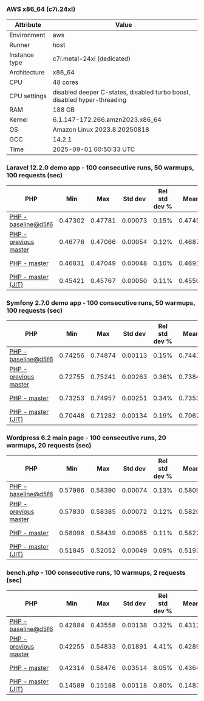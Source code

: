### AWS x86_64 (c7i.24xl)

|  Attribute    |     Value      |
|---------------|----------------|
| Environment   |aws|
| Runner        |host|
| Instance type |c7i.metal-24xl (dedicated)|
| Architecture  |x86_64
| CPU           |48 cores|
| CPU settings  |disabled deeper C-states, disabled turbo boost, disabled hyper-threading|
| RAM           |188 GB|
| Kernel        |6.1.147-172.266.amzn2023.x86_64|
| OS            |Amazon Linux 2023.8.20250818|
| GCC           |14.2.1|
| Time          |2025-09-01 00:50:33 UTC|

### Laravel 12.2.0 demo app - 100 consecutive runs, 50 warmups, 100 requests (sec)

|     PHP     |     Min     |     Max     |    Std dev   | Rel std dev % |  Mean  | Mean diff % |   Median   | Median diff % |   Skew  | P-value |  Instr count  |     Memory    |
|-------------|-------------|-------------|--------------|---------------|--------|-------------|------------|---------------|---------|---------|---------------|---------------|
|[PHP - baseline@d5f6](https://github.com/php/php-src/commit/d5f6e56610)|0.47302|0.47781|0.00073|0.15%|0.47459|0.00%|0.47443|0.00%|1.241|0.999|181229803|43.16 MB|
|[PHP - previous master](https://github.com/php/php-src/commit/2a086e4e73)|0.46776|0.47066|0.00054|0.12%|0.46873|-1.23%|0.46869|-1.21%|0.817|0.000|176637011|44.01 MB|
|[PHP - master](https://github.com/php/php-src/commit/ca4a841921)|0.46831|0.47049|0.00048|0.10%|0.46912|-1.15%|0.46910|-1.12%|0.329|0.000|176634342|44.01 MB|
|[PHP - master (JIT)](https://github.com/php/php-src/commit/ca4a841921)|0.45421|0.45767|0.00050|0.11%|0.45507|-4.11%|0.45498|-4.10%|1.548|0.000|149308238|53.92 MB|

### Symfony 2.7.0 demo app - 100 consecutive runs, 50 warmups, 100 requests (sec)

|     PHP     |     Min     |     Max     |    Std dev   | Rel std dev % |  Mean  | Mean diff % |   Median   | Median diff % |   Skew  | P-value |  Instr count  |     Memory    |
|-------------|-------------|-------------|--------------|---------------|--------|-------------|------------|---------------|---------|---------|---------------|---------------|
|[PHP - baseline@d5f6](https://github.com/php/php-src/commit/d5f6e56610)|0.74256|0.74874|0.00113|0.15%|0.74418|0.00%|0.74402|0.00%|1.185|0.999|291550458|39.78 MB|
|[PHP - previous master](https://github.com/php/php-src/commit/2a086e4e73)|0.72755|0.75241|0.00263|0.36%|0.73845|-0.77%|0.73792|-0.82%|1.643|0.000|287306714|40.46 MB|
|[PHP - master](https://github.com/php/php-src/commit/ca4a841921)|0.73253|0.74957|0.00251|0.34%|0.73534|-1.19%|0.73488|-1.23%|3.233|0.000|287291293|40.46 MB|
|[PHP - master (JIT)](https://github.com/php/php-src/commit/ca4a841921)|0.70448|0.71282|0.00134|0.19%|0.70629|-5.09%|0.70594|-5.12%|1.957|0.000|267594835|47.53 MB|

### Wordpress 6.2 main page - 100 consecutive runs, 20 warmups, 20 requests (sec)

|     PHP     |     Min     |     Max     |    Std dev   | Rel std dev % |  Mean  | Mean diff % |   Median   | Median diff % |   Skew  | P-value |  Instr count  |     Memory    |
|-------------|-------------|-------------|--------------|---------------|--------|-------------|------------|---------------|---------|---------|---------------|---------------|
|[PHP - baseline@d5f6](https://github.com/php/php-src/commit/d5f6e56610)|0.57986|0.58390|0.00074|0.13%|0.58098|0.00%|0.58083|0.00%|1.385|0.999|1123004574|43.43 MB|
|[PHP - previous master](https://github.com/php/php-src/commit/2a086e4e73)|0.57830|0.58385|0.00072|0.12%|0.58206|0.19%|0.58202|0.20%|-1.034|0.000|1119164566|43.91 MB|
|[PHP - master](https://github.com/php/php-src/commit/ca4a841921)|0.58096|0.58439|0.00065|0.11%|0.58229|0.23%|0.58220|0.24%|0.442|0.000|1119158513|43.91 MB|
|[PHP - master (JIT)](https://github.com/php/php-src/commit/ca4a841921)|0.51845|0.52052|0.00049|0.09%|0.51931|-10.62%|0.51926|-10.60%|0.275|0.000|865516626|61.43 MB|

### bench.php - 100 consecutive runs, 10 warmups, 2 requests (sec)

|     PHP     |     Min     |     Max     |    Std dev   | Rel std dev % |  Mean  | Mean diff % |   Median   | Median diff % |   Skew  | P-value |  Instr count  |     Memory    |
|-------------|-------------|-------------|--------------|---------------|--------|-------------|------------|---------------|---------|---------|---------------|---------------|
|[PHP - baseline@d5f6](https://github.com/php/php-src/commit/d5f6e56610)|0.42884|0.43558|0.00138|0.32%|0.43124|0.00%|0.43100|0.00%|0.672|0.999|2020733084|26.37 MB|
|[PHP - previous master](https://github.com/php/php-src/commit/2a086e4e73)|0.42255|0.54833|0.01891|4.41%|0.42892|-0.54%|0.42545|-1.29%|5.628|0.000|2020744432|26.98 MB|
|[PHP - master](https://github.com/php/php-src/commit/ca4a841921)|0.42314|0.58476|0.03514|8.05%|0.43644|1.21%|0.42550|-1.28%|2.992|0.000|2020744471|27.04 MB|
|[PHP - master (JIT)](https://github.com/php/php-src/commit/ca4a841921)|0.14589|0.15188|0.00118|0.80%|0.14830|-65.61%|0.14814|-65.63%|0.541|0.000|536712462|28.05 MB|

